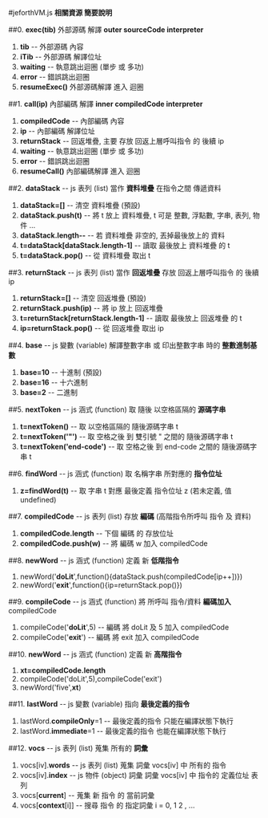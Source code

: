 #jeforthVM.js **相關資源 簡要說明**

##0. **exec(tib)** 外部源碼 解譯 **outer sourceCode interpreter**
1. **tib** -- 外部源碼 內容 
2. **iTib** -- 外部源碼 解譯位址
3. **waiting** -- 執意跳出迴圈 (單步 或 多功)
4. **error** -- 錯誤跳出迴圈
5. **resumeExec()** 外部源碼解譯 進入 迴圈

##1. **call(ip)** 內部編碼 解譯 **inner compiledCode interpreter**
1. **compiledCode** -- 內部編碼 內容
2. **ip** -- 內部編碼 解譯位址
3. **returnStack** -- 回返堆疊, 主要 存放 回返上層呼叫指令 的 後續 ip
4. **waiting** -- 執意跳出迴圈 (單步 或 多功)
5. **error** -- 錯誤跳出迴圈
6. **resumeCall()** 內部編碼解譯 進入 迴圈

##2. **dataStack** -- js 表列 (list) 當作 **資料堆疊** 在指令之間 傳遞資料
1. **dataStack=[]** -- 清空 資料堆疊 (預設)
2. **dataStack.push(t)** -- 將 t 放上 資料堆疊, t 可是 整數, 浮點數, 字串, 表列, 物件 ...
3. **dataStack.length--** -- 若 資料堆疊 非空的, 丟掉最後放上的 資料
4. **t=dataStack[dataStack.length-1]** -- 讀取 最後放上 資料堆疊 的 t
5. **t=dataStack.pop()** -- 從 資料堆疊 取出 t

##3. **returnStack** -- js 表列 (list) 當作 **回返堆疊** 存放 回返上層呼叫指令 的 後續 ip
1. **returnStack=[]** -- 清空 回返堆疊 (預設)
2. **returnStack.push(ip)** -- 將 ip 放上 回返堆疊
3. **t=returnStack[returnStack.length-1]** -- 讀取 最後放上 回返堆疊 的 t
4. **ip=returnStack.pop()** -- 從 回返堆疊 取出 ip

##4. **base** -- js 變數 (variable) 解譯整數字串 或 印出整數字串 時的 **整數進制基數**
1. **base=10** -- 十進制 (預設)
2. **base=16** -- 十六進制
3. **base=2** -- 二進制

##5. **nextToken** -- js 涵式 (function) 取 隨後 以空格區隔的 **源碼字串**
1. **t=nextToken()** -- 取 以空格區隔的 隨後源碼字串 t
2. **t=nextToken('"')** -- 取 空格之後 到 雙引號 " 之間的 隨後源碼字串 t
3. **t=nextToken('end-code')** -- 取 空格之後 到 end-code 之間的 隨後源碼字串 t

##6. **findWord** -- js 涵式 (function) 取 名稱字串 所對應的 **指令位址**
1. **z=findWord(t)** -- 取 字串 t 對應 最後定義 指令位址 z (若未定義, 值 undefined)

##7. **compiledCode** -- js 表列 (list) 存放 **編碼** (高階指令所呼叫 指令 及 資料)
1. **compiledCode.length** -- 下個 編碼 的 存放位址
2. **compiledCode.push(w)** -- 將 編碼 w 加入 compiledCode

##8. **newWord** -- js 涵式 (function) 定義 新 **低階指令**
1. newWord('**doLit**',function(){dataStack.push(compiledCode[ip++])})
2. newWord('**exit**',function(){ip=returnStack.pop()})

##9. **compileCode** -- js 涵式 (function) 將 所呼叫 指令/資料 **編碼加入** compiledCode
1. compileCode('**doLit**',5) -- 編碼 將 doLit 及 5 加入 compiledCode
2. compileCode('**exit**') -- 編碼 將 exit 加入 compiledCode

##10. **newWord** -- js 涵式 (function) 定義 新 **高階指令**
1. **xt=compiledCode.length**
2. compileCode('doLit',5),compileCode('exit')
3. newWord('five',**xt**)

##11. **lastWord** -- js 變數 (variable) 指向 **最後定義的指令**
1. lastWord.**compileOnly**=1 -- 最後定義的指令 只能在編譯狀態下執行
2. lastWord.**immediate**=1 -- 最後定義的指令 也能在編譯狀態下執行

##12. **vocs** -- js 表列 (list) 蒐集 所有的 **詞彙**
1. vocs[iv].**words** -- js 表列 (list) 蒐集 詞彙 vocs[iv] 中 所有的 指令
2. vocs[iv].**index** -- js 物件 (object) 詞彙 詞彙 vocs[iv] 中 指令的 定義位址 表列
3. vocs[**current**] -- 蒐集 新 指令 的 當前詞彙
4. vocs[**context**[i]] -- 搜尋 指令 的 指定詞彙 i = 0, 1 2 , ...